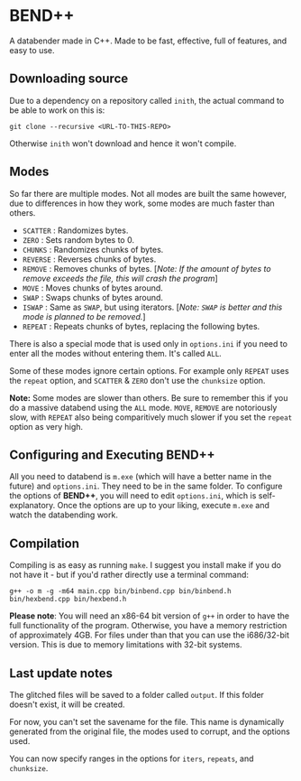 # BEND++
A databender made in C++. Made to be fast, effective, full of features, and easy to use.

## Downloading source
Due to a dependency on a repository called `inith`, the actual command to be able to work on this is:

`git clone --recursive <URL-TO-THIS-REPO>`

Otherwise `inith` won't download and hence it won't compile.

## Modes
So far there are multiple modes. Not all modes are built the same however, due to differences in how they work, some modes are much faster than others.

- `SCATTER` : Randomizes bytes.
- `ZERO` : Sets random bytes to 0.
- `CHUNKS` : Randomizes chunks of bytes.
- `REVERSE` : Reverses chunks of bytes.
- `REMOVE` : Removes chunks of bytes. [*Note: If the amount of bytes to remove exceeds the file, this will crash the program*]
- `MOVE` : Moves chunks of bytes around.
- `SWAP` : Swaps chunks of bytes around.
- `ISWAP` : Same as `SWAP`, but using iterators. [*Note: `SWAP` is better and this mode is planned to be removed.*]
- `REPEAT` : Repeats chunks of bytes, replacing the following bytes.

There is also a special mode that is used only in `options.ini` if you need to enter all the modes without entering them. It's called `ALL`.

Some of these modes ignore certain options. For example only `REPEAT` uses the `repeat` option, and `SCATTER` & `ZERO` don't use the `chunksize` option.

**Note:** Some modes are slower than others. Be sure to remember this if you do a massive databend using the `ALL` mode. `MOVE`, `REMOVE` are notoriously slow, with
`REPEAT` also being comparitively much slower if you set the `repeat` option as very high.

## Configuring and Executing BEND++
All you need to databend is `m.exe` (which will have a better name in the future) and `options.ini`. They need to be in the same folder.
To configure the options of **BEND++**, you will need to edit `options.ini`, which is self-explanatory.
Once the options are up to your liking, execute `m.exe` and watch the databending work.

## Compilation
Compiling is as easy as running `make`. 
I suggest you install make if you do not have it - but if you'd rather directly use a terminal command:

`g++ -o m -g -m64 main.cpp bin/binbend.cpp bin/binbend.h bin/hexbend.cpp bin/hexbend.h`

**Please note**: You will need an x86-64 bit version of `g++` in order to have the full functionality of the program. Otherwise, you have a memory restriction of approximately 4GB. For files under than that you can use the i686/32-bit version. This is due to memory limitations with 32-bit systems.

## Last update notes
The glitched files will be saved to a folder called `output`. If this folder doesn't exist, it will be created.

For now, you can't set the savename for the file. This name is dynamically generated from the original file, the modes used to corrupt, and the options used.

You can now specify ranges in the options for `iters`, `repeats`, and `chunksize`.
